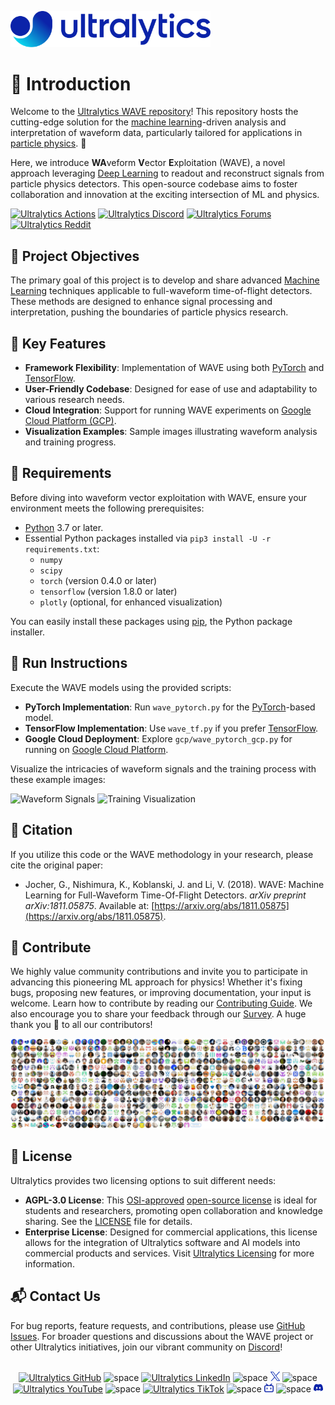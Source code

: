 <a href="https://www.ultralytics.com/"><img src="https://raw.githubusercontent.com/ultralytics/assets/main/logo/Ultralytics_Logotype_Original.svg" width="320" alt="Ultralytics logo"></a>

# 🌊 Introduction

Welcome to the [Ultralytics WAVE repository](https://github.com/ultralytics/wave)! This repository hosts the cutting-edge solution for the [machine learning](https://www.ultralytics.com/glossary/machine-learning-ml)-driven analysis and interpretation of waveform data, particularly tailored for applications in [particle physics](https://en.wikipedia.org/wiki/Particle_physics). 🎉

Here, we introduce **WA**veform **V**ector **E**xploitation (WAVE), a novel approach leveraging [Deep Learning](https://www.ultralytics.com/glossary/deep-learning-dl) to readout and reconstruct signals from particle physics detectors. This open-source codebase aims to foster collaboration and innovation at the exciting intersection of ML and physics.

[![Ultralytics Actions](https://github.com/ultralytics/wave/actions/workflows/format.yml/badge.svg)](https://github.com/ultralytics/wave/actions/workflows/format.yml) [![Ultralytics Discord](https://img.shields.io/discord/1089800235347353640?logo=discord&logoColor=white&label=Discord&color=blue)](https://discord.com/invite/ultralytics) [![Ultralytics Forums](https://img.shields.io/discourse/users?server=https%3A%2F%2Fcommunity.ultralytics.com&logo=discourse&label=Forums&color=blue)](https://community.ultralytics.com/) [![Ultralytics Reddit](https://img.shields.io/reddit/subreddit-subscribers/ultralytics?style=flat&logo=reddit&logoColor=white&label=Reddit&color=blue)](https://reddit.com/r/ultralytics)

## 🚀 Project Objectives

The primary goal of this project is to develop and share advanced [Machine Learning](https://www.ultralytics.com/glossary/machine-learning-ml) techniques applicable to full-waveform time-of-flight detectors. These methods are designed to enhance signal processing and interpretation, pushing the boundaries of particle physics research.

## 🌟 Key Features

- **Framework Flexibility**: Implementation of WAVE using both [PyTorch](https://pytorch.org/) and [TensorFlow](https://www.tensorflow.org/).
- **User-Friendly Codebase**: Designed for ease of use and adaptability to various research needs.
- **Cloud Integration**: Support for running WAVE experiments on [Google Cloud Platform (GCP)](https://cloud.google.com/).
- **Visualization Examples**: Sample images illustrating waveform analysis and training progress.

## 🔧 Requirements

Before diving into waveform vector exploitation with WAVE, ensure your environment meets the following prerequisites:

- [Python](https://www.python.org/) 3.7 or later.
- Essential Python packages installed via `pip3 install -U -r requirements.txt`:
  - `numpy`
  - `scipy`
  - `torch` (version 0.4.0 or later)
  - `tensorflow` (version 1.8.0 or later)
  - `plotly` (optional, for enhanced visualization)

You can easily install these packages using [pip](https://pip.pypa.io/en/stable/), the Python package installer.

## 🏃 Run Instructions

Execute the WAVE models using the provided scripts:

- **PyTorch Implementation**: Run `wave_pytorch.py` for the [PyTorch](https://pytorch.org/)-based model.
- **TensorFlow Implementation**: Use `wave_tf.py` if you prefer [TensorFlow](https://www.tensorflow.org/).
- **Google Cloud Deployment**: Explore `gcp/wave_pytorch_gcp.py` for running on [Google Cloud Platform](https://cloud.google.com/).

Visualize the intricacies of waveform signals and the training process with these example images:

![Waveform Signals](https://raw.githubusercontent.com/ultralytics/wave/main/data/waveforms.png)
![Training Visualization](https://raw.githubusercontent.com/ultralytics/wave/main/data/wave.png)

## 📜 Citation

If you utilize this code or the WAVE methodology in your research, please cite the original paper:

- Jocher, G., Nishimura, K., Koblanski, J. and Li, V. (2018). WAVE: Machine Learning for Full-Waveform Time-Of-Flight Detectors. _arXiv preprint arXiv:1811.05875_. Available at: [https://arxiv.org/abs/1811.05875](https://arxiv.org/abs/1811.05875).

## 🤝 Contribute

We highly value community contributions and invite you to participate in advancing this pioneering ML approach for physics! Whether it's fixing bugs, proposing new features, or improving documentation, your input is welcome. Learn how to contribute by reading our [Contributing Guide](https://docs.ultralytics.com/help/contributing/). We also encourage you to share your feedback through our [Survey](https://www.ultralytics.com/survey?utm_source=github&utm_medium=social&utm_campaign=Survey). A huge thank you 🙏 to all our contributors!

[![Ultralytics open-source contributors](https://raw.githubusercontent.com/ultralytics/assets/main/im/image-contributors.png)](https://github.com/ultralytics/ultralytics/graphs/contributors)

## 📄 License

Ultralytics provides two licensing options to suit different needs:

- **AGPL-3.0 License**: This [OSI-approved](https://opensource.org/license) [open-source license](https://github.com/ultralytics/wave/blob/main/LICENSE) is ideal for students and researchers, promoting open collaboration and knowledge sharing. See the [LICENSE](https://github.com/ultralytics/wave/blob/main/LICENSE) file for details.
- **Enterprise License**: Designed for commercial applications, this license allows for the integration of Ultralytics software and AI models into commercial products and services. Visit [Ultralytics Licensing](https://www.ultralytics.com/license) for more information.

## 📬 Contact Us

For bug reports, feature requests, and contributions, please use [GitHub Issues](https://github.com/ultralytics/wave/issues). For broader questions and discussions about the WAVE project or other Ultralytics initiatives, join our vibrant community on [Discord](https://discord.com/invite/ultralytics)!

<br>
<div align="center">
  <a href="https://github.com/ultralytics"><img src="https://github.com/ultralytics/assets/raw/main/social/logo-social-github.png" width="3%" alt="Ultralytics GitHub"></a>
  <img src="https://github.com/ultralytics/assets/raw/main/social/logo-transparent.png" width="3%" alt="space">
  <a href="https://www.linkedin.com/company/ultralytics/"><img src="https://github.com/ultralytics/assets/raw/main/social/logo-social-linkedin.png" width="3%" alt="Ultralytics LinkedIn"></a>
  <img src="https://github.com/ultralytics/assets/raw/main/social/logo-transparent.png" width="3%" alt="space">
  <a href="https://twitter.com/ultralytics"><img src="https://github.com/ultralytics/assets/raw/main/social/logo-social-twitter.png" width="3%" alt="Ultralytics Twitter"></a>
  <img src="https://github.com/ultralytics/assets/raw/main/social/logo-transparent.png" width="3%" alt="space">
  <a href="https://youtube.com/ultralytics"><img src="https://github.com/ultralytics/assets/raw/main/social/logo-social-youtube.png" width="3%" alt="Ultralytics YouTube"></a>
  <img src="https://github.com/ultralytics/assets/raw/main/social/logo-transparent.png" width="3%" alt="space">
  <a href="https://www.tiktok.com/@ultralytics"><img src="https://github.com/ultralytics/assets/raw/main/social/logo-social-tiktok.png" width="3%" alt="Ultralytics TikTok"></a>
  <img src="https://github.com/ultralytics/assets/raw/main/social/logo-transparent.png" width="3%" alt="space">
  <a href="https://ultralytics.com/bilibili"><img src="https://github.com/ultralytics/assets/raw/main/social/logo-social-bilibili.png" width="3%" alt="Ultralytics BiliBili"></a>
  <img src="https://github.com/ultralytics/assets/raw/main/social/logo-transparent.png" width="3%" alt="space">
  <a href="https://discord.com/invite/ultralytics"><img src="https://github.com/ultralytics/assets/raw/main/social/logo-social-discord.png" width="3%" alt="Ultralytics Discord"></a>
</div>
